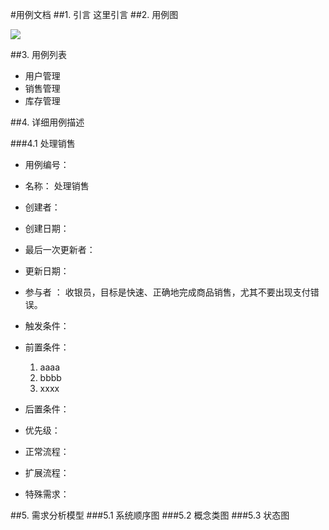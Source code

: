 #用例文档
##1. 引言
这里引言
##2. 用例图

![](http://upload-images.jianshu.io/upload_images/235277-8131b6fa31e1cca9.jpg?imageMogr2/auto-orient/strip%7CimageView2/2/w/1240)


##3. 用例列表
* 用户管理
* 销售管理
* 库存管理

##4. 详细用例描述

###4.1 处理销售
- 用例编号：      

- 名称：            处理销售                                                     

- 创建者：

- 创建日期：

- 最后一次更新者：

- 更新日期：

- 参与者 ：         收银员，目标是快速、正确地完成商品销售，尤其不要出现支付错误。 

- 触发条件：

- 前置条件：

	1. aaaa
	2. bbbb
	3. xxxx

- 后置条件：

- 优先级：

- 正常流程：

- 扩展流程：

- 特殊需求：

##5. 需求分析模型 
###5.1 系统顺序图
###5.2 概念类图
###5.3 状态图








